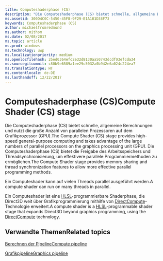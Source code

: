 ```yaml
---
title: Computeshaderphase (CS)
description: "Die Computeshaderphase (CS) bietet schnelle, allgemeine Berechnungen und nutzt die große Anzahl von parallelen Prozessoren auf dem Grafikprozessor (GPU)."
ms.assetid: 300D4C0C-5450-45F8-9F29-E1A101D38F73
keywords: Computeshaderphase (CS)
author: michaelfromredmond
ms.author: mithom
ms.date: 02/08/2017
ms.topic: article
ms.prod: windows
ms.technology: uwp
ms.localizationpriority: medium
ms.openlocfilehash: 2bed0364efc2e32d8130aa50743dcdf03efcda34
ms.sourcegitcommit: c80b9e6589a1ee29c5032a0b942e6a024c224ea7
ms.translationtype: HT
ms.contentlocale: de-DE
ms.lasthandoff: 12/22/2017
---
```

# <a name="compute-shader-cs-stage"></a><span data-ttu-id="33414-104">Computeshaderphase (CS)</span><span class="sxs-lookup"><span data-stu-id="33414-104">Compute Shader (CS) stage</span></span>


<span data-ttu-id="33414-105">Die Computeshaderphase (CS) bietet schnelle, allgemeine Berechnungen und nutzt die große Anzahl von parallelen Prozessoren auf dem Grafikprozessor (GPU).</span><span class="sxs-lookup"><span data-stu-id="33414-105">The Compute Shader (CS) stage provides high-speed general-purpose computing and takes advantage of the large numbers of parallel processors on the graphics processing unit (GPU).</span></span> <span data-ttu-id="33414-106">Die Computeshaderphase (CS) bietet die Freigabe des Arbeitsspeichers und Threadsynchronisierung, um effektivere parallele Programmiermethoden zu ermöglichen.</span><span class="sxs-lookup"><span data-stu-id="33414-106">The Compute Shader stage provides memory sharing and thread synchronization features to allow more effective parallel programming methods.</span></span>

<span data-ttu-id="33414-107">Ein Computeshader kann auf vielen Threads parallel ausgeführt werden.</span><span class="sxs-lookup"><span data-stu-id="33414-107">A compute shader can run on many threads in parallel.</span></span>

<span data-ttu-id="33414-108">Ein Computeshader ist eine [HLSL](https://msdn.microsoft.com/library/windows/desktop/bb509561)-programmierbare Shaderphase, die Direct3D weit über Grafikprogrammierung mithilfe von [DirectCompute](http://go.microsoft.com/fwlink/p/?linkid=209544)-Technologie erweitert.</span><span class="sxs-lookup"><span data-stu-id="33414-108">A compute shader is a [HLSL](https://msdn.microsoft.com/library/windows/desktop/bb509561)-programmable shader stage that expands Direct3D beyond graphics programming, using the [DirectCompute](http://go.microsoft.com/fwlink/p/?linkid=209544) technology.</span></span>

## <a name="span-idrelated-topicsspanrelated-topics"></a><span data-ttu-id="33414-109"><span id="related-topics"></span>Verwandte Themen</span><span class="sxs-lookup"><span data-stu-id="33414-109"><span id="related-topics"></span>Related topics</span></span>


[<span data-ttu-id="33414-110">Berechnen der Pipeline</span><span class="sxs-lookup"><span data-stu-id="33414-110">Compute pipeline</span></span>](compute-pipeline.md)

[<span data-ttu-id="33414-111">Grafikpipeline</span><span class="sxs-lookup"><span data-stu-id="33414-111">Graphics pipeline</span></span>](graphics-pipeline.md)

 

 




